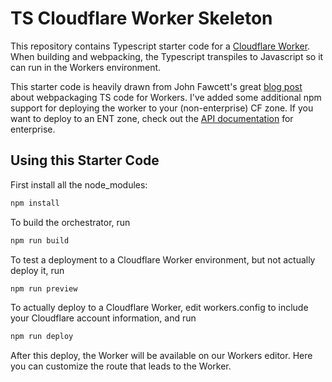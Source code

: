 # TS Cloudflare Worker Skeleton
This repository contains Typescript starter code for a [Cloudflare Worker](https://www.cloudflare.com/products/cloudflare-workers/).
When building and webpacking, the Typescript transpiles to Javascript so it can run in the Workers environment.

This starter code is heavily drawn from John Fawcett's great [blog post](https://blog.cloudflare.com/using-webpack-to-bundle-workers/) 
about webpackaging TS code for Workers. I've added some additional npm support for deploying the worker to your (non-enterprise) CF zone.
If you want to deploy to an ENT zone, check out the [API documentation](https://developers.cloudflare.com/workers/api/config-api-for-enterprise/)
for enterprise.

## Using this Starter Code
First install all the node_modules: 
```bash
npm install
```
To build the orchestrator, run
```bash
npm run build
```
To test a deployment to a Cloudflare Worker environment, but not actually deploy it, run
```bash
npm run preview
```
To actually deploy to a Cloudflare Worker, edit workers.config to include your Cloudflare account information, and run
```bash
npm run deploy
```
After this deploy, the Worker will be available on our Workers editor. Here you can customize the route that leads to the Worker. 